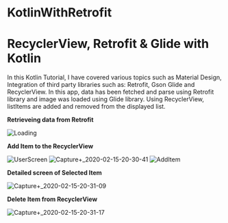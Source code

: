 # KotlinWithRetrofit
# RecyclerView, Retrofit &amp; Glide with Kotlin

In this Kotlin Tutorial, I have covered various topics such as Material Design, Integration of third party libraries such as: Retrofit, Gson 
Glide and RecyclerView. In this app, data has been fetched and parse using Retrofit library and image was loaded using Glide library. 
Using RecyclerView, listItems are added and removed from the displayed list.

**Retrieveing data from Retrofit**

![Loading](https://user-images.githubusercontent.com/46291836/74590304-315db380-5033-11ea-9791-b529b27cce43.png)

**Add Item to the RecyclerView**

![UserScreen](https://user-images.githubusercontent.com/46291836/74590337-839ed480-5033-11ea-86ab-738fd653ca4f.png)
![Capture+_2020-02-15-20-30-41](https://user-images.githubusercontent.com/46291836/74590612-f1e49680-5035-11ea-9f88-73d2971bd09e.png)
![AddItem](https://user-images.githubusercontent.com/46291836/74590461-9665d900-5034-11ea-916e-3c00e5da698b.png)

**Detailed screen of Selected Item**

![Capture+_2020-02-15-20-31-09](https://user-images.githubusercontent.com/46291836/74590506-05dbc880-5035-11ea-8435-bf42959cb892.png)

**Delete Item from RecyclerView**

![Capture+_2020-02-15-20-31-17](https://user-images.githubusercontent.com/46291836/74590509-18560200-5035-11ea-977f-8e253583eacf.png)
